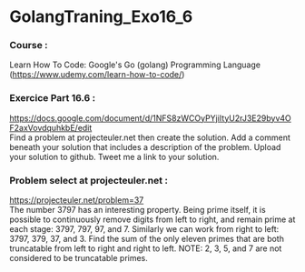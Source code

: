 # GolangTraning_Exo16_6

### Course  : 
Learn How To Code: Google's Go (golang) Programming Language (https://www.udemy.com/learn-how-to-code/)

### Exercice Part 16.6 :
https://docs.google.com/document/d/1NFS8zWCOyPYjiItyU2rJ3E29byv4OF2axVovdquhkbE/edit <br />
Find a problem at projecteuler.net then create the solution. Add a comment beneath your solution that includes a description of the problem. Upload your solution to github. Tweet me a link to your solution. 

### Problem select at projecteuler.net :
https://projecteuler.net/problem=37 <br/>
The number 3797 has an interesting property. Being prime itself, it is possible to continuously remove digits from left to right, 
and remain prime at each stage: 3797, 797, 97, and 7. Similarly we can work from right to left: 3797, 379, 37, and 3.
Find the sum of the only eleven primes that are both truncatable from left to right and right to left.
NOTE: 2, 3, 5, and 7 are not considered to be truncatable primes.
